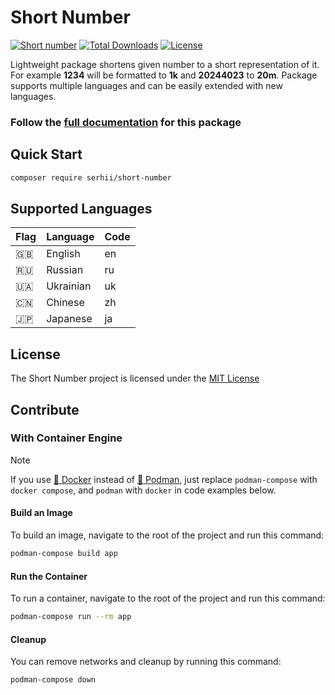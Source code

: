 # Short Number

[![Short number](https://github.com/short-number/short-number/actions/workflows/php.yml/badge.svg)](https://github.com/short-number/short-number/actions/workflows/php.yml)
[![Total Downloads](https://poser.pugx.org/serhii/short-number/downloads)](https://packagist.org/packages/serhii/short-number)
[![License](https://poser.pugx.org/serhii/short-number/license)](https://packagist.org/packages/serhii/short-number)

Lightweight package shortens given number to a short representation of it. For example **1234** will be formatted to **1k** and **20244023** to **20m**. Package supports multiple languages and can be easily extended with new languages.

### Follow the [full documentation](https://short-number.github.io/) for this package

## Quick Start

```bash
composer require serhii/short-number
```

## Supported Languages
| Flag | Language           | Code |
| ---- | ------------------ | ---- |
| 🇬🇧   | English            | en   |
| 🇷🇺   | Russian            | ru   |
| 🇺🇦   | Ukrainian          | uk   |
| 🇨🇳   | Chinese            | zh   |
| 🇯🇵   | Japanese           | ja   |

## License
The Short Number project is licensed under the [MIT License](https://github.com/short-number/short-number/blob/master/LICENSE.md)

## Contribute
### With Container Engine
> [!NOTE]
> If you use [🐳 Docker](https://app.docker.com/) instead of [🦦 Podman](https://podman.io/), just replace `podman-compose` with `docker compose`, and `podman` with `docker` in code examples below.

#### Build an Image
To build an image, navigate to the root of the project and run this command:
```bash
podman-compose build app
```

#### Run the Container
To run a container, navigate to the root of the project and run this command:
```bash
podman-compose run --rm app
```

#### Cleanup
You can remove networks and cleanup by running this command:
```bash
podman-compose down
```
